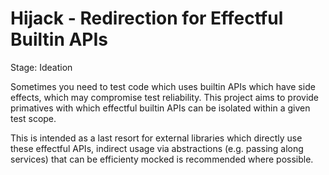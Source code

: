 # Hijack - Redirection for Effectful Builtin APIs

Stage: Ideation

Sometimes you need to test code which uses builtin APIs which have side effects, which may compromise test reliability. This project aims to provide primatives with which effectful builtin APIs can be isolated within a given test scope.

This is intended as a last resort for external libraries which directly use these effectful APIs, indirect usage via abstractions (e.g. passing along services) that can be efficienty mocked is recommended where possible.
